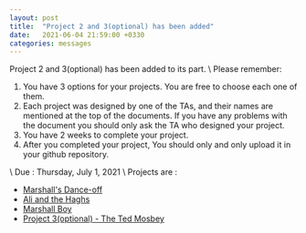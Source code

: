 ```yaml
---
layout: post
title:  "Project 2 and 3(optional) has been added"
date:   2021-06-04 21:59:00 +0330
categories: messages
---
```

Project 2 and 3(optional) has been added to its part.
\\
Please remember:
1. You have 3 options for your projects. You are free to choose each one of them.
2. Each project was designed by one of the TAs, and their names are mentioned at the top of the documents. If you have any problems with the document you should only ask the TA who designed your project.
3. You have 2 weeks to complete your project.
4. After you completed your project, You should only and only upload it in your github repository.

\\
Due : Thursday, July 1, 2021
\\
Projects are :
- [Marshall's Dance-off](https://kntu-ce.github.io/PG_AD/documents/AD_3992_P2_AS.pdf)
- [Ali and the Haghs](https://kntu-ce.github.io/PG_AD/documents/AD_3992_P2_SSH.pdf)
- [Marshall Boy](https://kntu-ce.github.io/PG_AD/documents/AD_3992_P2_MSH.pdf)
- [Project 3(optional) - The Ted Mosbey](https://kntu-ce.github.io/PG_AD/documents/AD_3992_P3_AS.pdf)